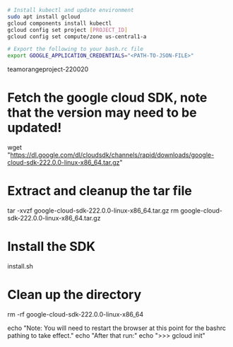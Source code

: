 ```bash
# Install kubectl and update environment
sudo apt install gcloud
gcloud components install kubectl
gcloud config set project [PROJECT_ID]
gcloud config set compute/zone us-central1-a

# Export the following to your bash.rc file
export GOOGLE_APPLICATION_CREDENTIALS="<PATH-TO-JSON-FILE>"
```

teamorangeproject-220020

# Fetch the google cloud SDK, note that the version may need to be updated!
wget "https://dl.google.com/dl/cloudsdk/channels/rapid/downloads/google-cloud-sdk-222.0.0-linux-x86_64.tar.gz"

# Extract and cleanup the tar file
tar -xvzf google-cloud-sdk-222.0.0-linux-x86_64.tar.gz
rm google-cloud-sdk-222.0.0-linux-x86_64.tar.gz

# Install the SDK
install.sh

# Clean up the directory
rm -rf google-cloud-sdk-222.0.0-linux-x86_64

echo "Note: You will need to restart the browser at this point for the bashrc pathing to take effect."
echo "After that run:"
echo ">>> gcloud init"